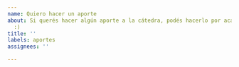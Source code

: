 ```yaml
---
name: Quiero hacer un aporte
about: Si querés hacer algún aporte a la cátedra, podés hacerlo por acá. ¡Gracias!
  :)
title: ''
labels: aportes
assignees: ''

---
```



